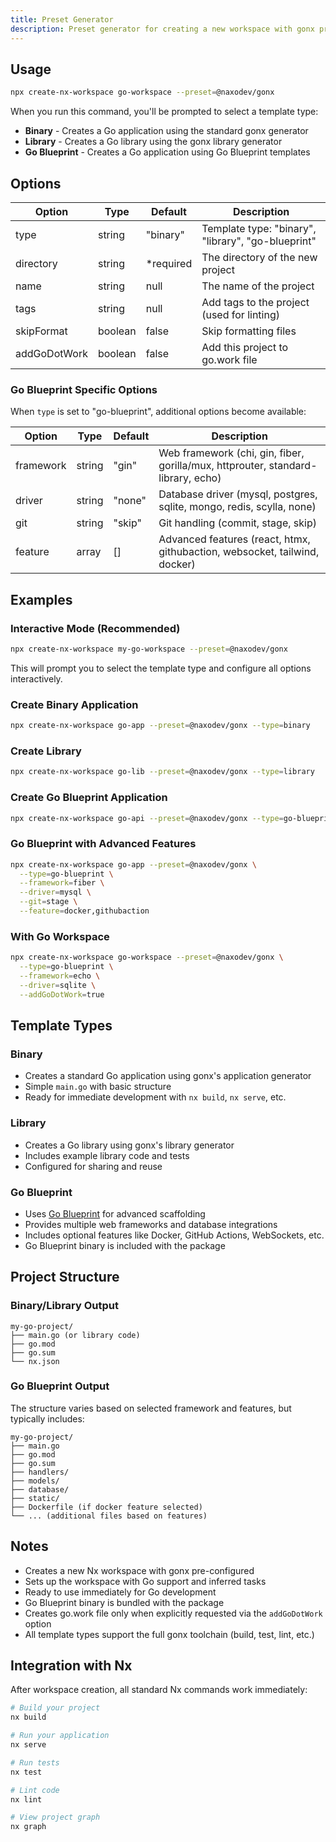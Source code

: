 ```yaml
---
title: Preset Generator
description: Preset generator for creating a new workspace with gonx pre-configured. Choose between different project types to bootstrap your Go development
---
```


## Usage

```bash
npx create-nx-workspace go-workspace --preset=@naxodev/gonx
```

When you run this command, you'll be prompted to select a template type:

- **Binary** - Creates a Go application using the standard gonx generator
- **Library** - Creates a Go library using the gonx library generator
- **Go Blueprint** - Creates a Go application using Go Blueprint templates

## Options

| Option       | Type    | Default    | Description                                        |
| ------------ | ------- | ---------- | -------------------------------------------------- |
| type         | string  | "binary"   | Template type: "binary", "library", "go-blueprint" |
| directory    | string  | \*required | The directory of the new project                   |
| name         | string  | null       | The name of the project                            |
| tags         | string  | null       | Add tags to the project (used for linting)         |
| skipFormat   | boolean | false      | Skip formatting files                              |
| addGoDotWork | boolean | false      | Add this project to go.work file                   |

### Go Blueprint Specific Options

When `type` is set to "go-blueprint", additional options become available:

| Option    | Type   | Default | Description                                                                      |
| --------- | ------ | ------- | -------------------------------------------------------------------------------- |
| framework | string | "gin"   | Web framework (chi, gin, fiber, gorilla/mux, httprouter, standard-library, echo) |
| driver    | string | "none"  | Database driver (mysql, postgres, sqlite, mongo, redis, scylla, none)            |
| git       | string | "skip"  | Git handling (commit, stage, skip)                                               |
| feature   | array  | []      | Advanced features (react, htmx, githubaction, websocket, tailwind, docker)       |

## Examples

### Interactive Mode (Recommended)

```bash
npx create-nx-workspace my-go-workspace --preset=@naxodev/gonx
```

This will prompt you to select the template type and configure all options interactively.

### Create Binary Application

```bash
npx create-nx-workspace go-app --preset=@naxodev/gonx --type=binary
```

### Create Library

```bash
npx create-nx-workspace go-lib --preset=@naxodev/gonx --type=library
```

### Create Go Blueprint Application

```bash
npx create-nx-workspace go-api --preset=@naxodev/gonx --type=go-blueprint --framework=gin --driver=postgres --git=commit
```

### Go Blueprint with Advanced Features

```bash
npx create-nx-workspace go-app --preset=@naxodev/gonx \
  --type=go-blueprint \
  --framework=fiber \
  --driver=mysql \
  --git=stage \
  --feature=docker,githubaction
```

### With Go Workspace

```bash
npx create-nx-workspace go-workspace --preset=@naxodev/gonx \
  --type=go-blueprint \
  --framework=echo \
  --driver=sqlite \
  --addGoDotWork=true
```

## Template Types

### Binary

- Creates a standard Go application using gonx's application generator
- Simple `main.go` with basic structure
- Ready for immediate development with `nx build`, `nx serve`, etc.

### Library

- Creates a Go library using gonx's library generator
- Includes example library code and tests
- Configured for sharing and reuse

### Go Blueprint

- Uses [Go Blueprint](https://github.com/Melkeydev/go-blueprint) for advanced scaffolding
- Provides multiple web frameworks and database integrations
- Includes optional features like Docker, GitHub Actions, WebSockets, etc.
- Go Blueprint binary is included with the package

## Project Structure

### Binary/Library Output

```
my-go-project/
├── main.go (or library code)
├── go.mod
├── go.sum
└── nx.json
```

### Go Blueprint Output

The structure varies based on selected framework and features, but typically includes:

```
my-go-project/
├── main.go
├── go.mod
├── go.sum
├── handlers/
├── models/
├── database/
├── static/
├── Dockerfile (if docker feature selected)
└── ... (additional files based on features)
```

## Notes

- Creates a new Nx workspace with gonx pre-configured
- Sets up the workspace with Go support and inferred tasks
- Ready to use immediately for Go development
- Go Blueprint binary is bundled with the package
- Creates go.work file only when explicitly requested via the `addGoDotWork` option
- All template types support the full gonx toolchain (build, test, lint, etc.)

## Integration with Nx

After workspace creation, all standard Nx commands work immediately:

```bash
# Build your project
nx build

# Run your application
nx serve

# Run tests
nx test

# Lint code
nx lint

# View project graph
nx graph
```
